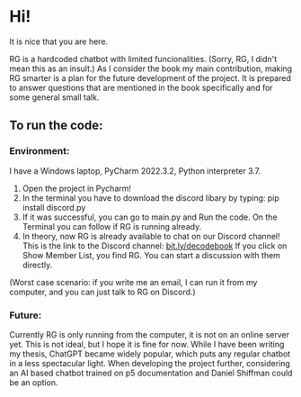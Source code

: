 # Hi! 

It is nice that you are here.

RG is a hardcoded chatbot with limited funcionalities. (Sorry, RG, I didn't mean this as an insult.) 
As I consider the book my main contribution, making RG smarter is a plan for the future development of the project. 
It is prepared to answer questions that are mentioned in the book specifically and for some general small talk. 

## To run the code:

### Environment: 
I have a Windows laptop, PyCharm 2022.3.2, Python interpreter 3.7. 

1. Open the project in Pycharm! 
2. In the terminal you have to download the discord libary by typing:
pip install discord.py
3. If it was successful, you can go to main.py and Run the code. On the Terminal you can follow if RG is running already.
4. In theory, now RG is already available to chat on our Discord channel! 
This is the link to the Discord channel: [bit.ly/decodebook](https://discord.com/channels/1060665666534899762/1060665666534899764) 
If you click on Show Member List, you find RG. You can start a discussion with them directly. 

(Worst case scenario: if you write me an email, I can run it from my computer, and you can just talk to RG on Discord.)


### Future:
Currently RG is only running from the computer, it is not on an online server yet. This is not ideal, but I hope it is fine for now. 
While I have been writing my thesis, ChatGPT became widely popular, which puts any regular chatbot in a less spectacular light. 
When developing the project further, considering an AI based chatbot trained on p5 documentation and Daniel Shiffman could be an option.
